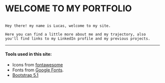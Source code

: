 # **WELCOME TO MY PORTFOLIO**

```

Hey there! my name is Lucas, welcome to my site.

Here you can find a little more about me and my trajectory, also you'll find links to my LinkedIn profile and my previous projects.

```

___
#### Tools used in this site: 
- Icons from [fontawesome](https://fontawesome.com/)
- Fonts from [Google Fonts](https://fonts.google.com/).
- [Bootstrap 5.1](https://getbootstrap.com/docs/5.1/getting-started/introduction/)